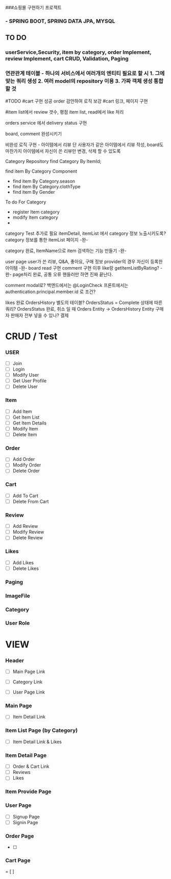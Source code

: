 ###쇼핑몰 구현하기 프로젝트
### - SPRING BOOT, SPRING DATA JPA, MYSQL

## TO DO
### userService,Security, item by category, order Implement, review Implement, cart CRUD, Validation, Paging

### 연관관계 테이블 - 하나의 서비스에서 여러개의 엔티티 필요로 할 시 1. 그에 맞는 쿼리 생성 2. 여러 model의 repository 이용 3. 가짜 객체 생성 통합할 것


#TODO 
#cart 구현 성공 order 감안하여 로직 보강
#cart 링크, 페이지 구현

#item list에서 review 갯수, 평점
item list, read에서 like 처리

orders service 에서 delivery status 구현

board, comment 완성시키기

비완성 로직 구현 - 아이템에서 리뷰 단 사용자가 같은 아이템에서 리뷰 작성, board도 마찬가지
아이템에서 자신이 쓴 리뷰만 변경, 삭제 할 수 있도록 


Category Repository
find Category By ItemId;

find item By Category Component
- find item By Category.season
- find item By Category.clothType
- find item By Gender

To do For Category
- register Item category
- modify Item category
- 

category Test 추가로 필요
itemDetail, itemList 에서 category 정보 노출시키도록?
category 정보를 통한 itemList 페이지 -완-

category 완료, 
ItemName으로 item 검색하는 기능 만들기 -완-

user page user가 쓴 리뷰, Q&A, 좋아요, 구매 정보
provider의 경우 자신이 등록한 아이템 -완-
board read 구현
comment 구현
이후 like랑 getItemListByRating? -완-
page처리 완료, 공통 오류 핸들러만 하면 진짜 끝난다.

comment modal로?
백엔드에서는 @LoginCheck 프론트에서는 authentication.principal.member.id 로 조건?

likes 완료
OrdersHistory 별도의 테이블? OrdersStatus = Complete 상태에 따른 쿼리?
OrdersStatus 완료, 취소 일 때 Orders Entity -> OrdersHistory Entity 구매자 판매자 전부 넣을 수 있나?
결제


# CRUD / Test

### USER
- [ ] Join
- [ ] Login
- [ ] Modify User
- [ ] Get User Profile
- [ ] Delete User

### Item
- [ ] Add Item
- [ ] Get Item List
- [ ] Get Item Details
- [ ] Modify Item
- [ ] Delete Item

### Order
- [ ] Add Order
- [ ] Modify Order
- [ ] Delete Order

### Cart
- [ ] Add To Cart
- [ ] Delete From Cart

### Review
- [ ] Add Review
- [ ] Modify Review
- [ ] Delete Review

### Likes
- [ ] Add Likes
- [ ] Delete Likes

### Paging

### ImageFile

### Category

### User Role

# VIEW

### Header
-[ ] Main Page Link
-[ ] Category Link
-[ ] User Page Link



### Main Page
- [ ] Item Detail Link

### Item List Page (by Category)
- [ ] Item Detail Link & Likes



### Item Detail Page
- [ ] Order & Cart Link
- [ ] Reviews
- [ ] Likes

### Item Provide Page

### User Page
- [ ] Signup Page
- [ ] Signin Page

### Order Page
- [ ] 

### Cart Page

= [ ]
